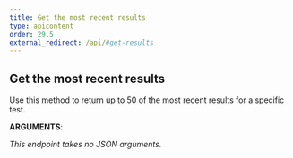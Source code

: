 ```yaml
---
title: Get the most recent results
type: apicontent
order: 29.5
external_redirect: /api/#get-results
---
```


## Get the most recent results

Use this method to return up to 50 of the most recent results for a specific test.

**ARGUMENTS**:

*This endpoint takes no JSON arguments.*
